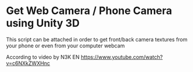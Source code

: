 # Get Web Camera / Phone Camera using Unity 3D
This script can be attached in order to get front/back camera textures from your phone or even from your computer webcam

According to video by N3K EN https://www.youtube.com/watch?v=c6NXkZWXHnc
